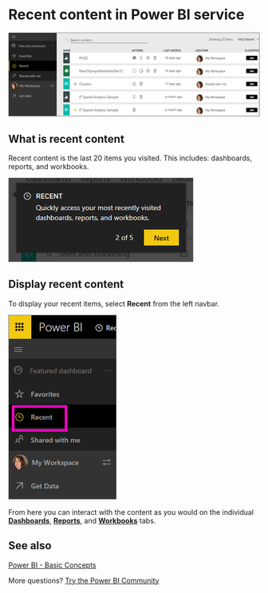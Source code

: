 ﻿<properties
   pageTitle="Display recently-visited content in Power BI"
   description="documentation for recents in Power BI"
   services="powerbi"
   documentationCenter=""
   authors="mihart"
   manager="mblythe"
   backup=""
   editor=""
   tags=""
   qualityFocus="no"
   qualityDate=""/>

<tags
   ms.service="powerbi"
   ms.devlang="NA"
   ms.topic="article"
   ms.tgt_pltfrm="NA"
   ms.workload="powerbi"
   ms.date="11/10/2016"
   ms.author="mihart"/>

# **Recent** content in Power BI service

![](media/powerbi-service-recents/power-bi-recent3.png)

## What is recent content
Recent content is the last 20 items you visited.  This includes: dashboards, reports, and workbooks.

![](media/powerbi-service-recents/power-bi-recent.png)

## Display recent content

To display your recent items, select **Recent** from the left navbar.

![](media/powerbi-service-recents/power-bi-recents.png)

From here you can interact with the content as you would on the individual [**Dashboards**](powerbi-service-new-dashboards.md), [**Reports**](powerbi-service-new-reports.md), and [**Workbooks**](powerbi-service-new-workbooks.md) tabs.

##  See also

[Power BI - Basic Concepts](powerbi-service-basic-concepts.md)

More questions? [Try the Power BI Community](http://community.powerbi.com/)

